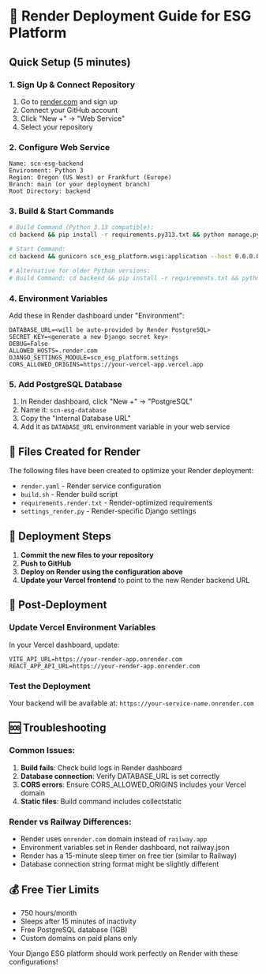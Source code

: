 # 🚀 Render Deployment Guide for ESG Platform

## Quick Setup (5 minutes)

### 1. Sign Up & Connect Repository
1. Go to [render.com](https://render.com) and sign up
2. Connect your GitHub account
3. Click "New +" → "Web Service"
4. Select your repository

### 2. Configure Web Service
```
Name: scn-esg-backend
Environment: Python 3
Region: Oregon (US West) or Frankfurt (Europe)
Branch: main (or your deployment branch)
Root Directory: backend
```

### 3. Build & Start Commands
```bash
# Build Command (Python 3.13 compatible):
cd backend && pip install -r requirements.py313.txt && python manage.py collectstatic --noinput && python manage.py migrate

# Start Command:
cd backend && gunicorn scn_esg_platform.wsgi:application --host 0.0.0.0 --port $PORT

# Alternative for older Python versions:
# Build Command: cd backend && pip install -r requirements.txt && python manage.py collectstatic --noinput && python manage.py migrate
```

### 4. Environment Variables
Add these in Render dashboard under "Environment":

```
DATABASE_URL=<will be auto-provided by Render PostgreSQL>
SECRET_KEY=<generate a new Django secret key>
DEBUG=False
ALLOWED_HOSTS=.render.com
DJANGO_SETTINGS_MODULE=scn_esg_platform.settings
CORS_ALLOWED_ORIGINS=https://your-vercel-app.vercel.app
```

### 5. Add PostgreSQL Database
1. In Render dashboard, click "New +" → "PostgreSQL"
2. Name it: `scn-esg-database`
3. Copy the "Internal Database URL"
4. Add it as `DATABASE_URL` environment variable in your web service

## 🔧 Files Created for Render

The following files have been created to optimize your Render deployment:

- `render.yaml` - Render service configuration
- `build.sh` - Render build script
- `requirements.render.txt` - Render-optimized requirements
- `settings_render.py` - Render-specific Django settings

## 🚀 Deployment Steps

1. **Commit the new files to your repository**
2. **Push to GitHub**
3. **Deploy on Render using the configuration above**
4. **Update your Vercel frontend** to point to the new Render backend URL

## 📝 Post-Deployment

### Update Vercel Environment Variables
In your Vercel dashboard, update:
```
VITE_API_URL=https://your-render-app.onrender.com
REACT_APP_API_URL=https://your-render-app.onrender.com
```

### Test the Deployment
Your backend will be available at: `https://your-service-name.onrender.com`

## 🆘 Troubleshooting

### Common Issues:
1. **Build fails**: Check build logs in Render dashboard
2. **Database connection**: Verify DATABASE_URL is set correctly
3. **CORS errors**: Ensure CORS_ALLOWED_ORIGINS includes your Vercel domain
4. **Static files**: Build command includes collectstatic

### Render vs Railway Differences:
- Render uses `onrender.com` domain instead of `railway.app`
- Environment variables set in Render dashboard, not railway.json
- Render has a 15-minute sleep timer on free tier (similar to Railway)
- Database connection string format might be slightly different

## 💰 Free Tier Limits
- 750 hours/month
- Sleeps after 15 minutes of inactivity
- Free PostgreSQL database (1GB)
- Custom domains on paid plans only

Your Django ESG platform should work perfectly on Render with these configurations!

